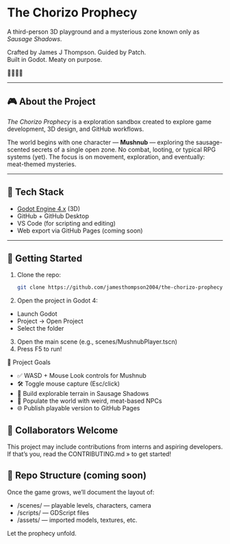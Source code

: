 # The Chorizo Prophecy

A third-person 3D playground and a mysterious zone known only as *Sausage Shadows*.

Crafted by James J Thompson. Guided by Patch.  
Built in Godot. Meaty on purpose.

🧙‍♂️🌭👣

---

## 🎮 About the Project

*The Chorizo Prophecy* is a exploration sandbox created to explore game development, 3D design, and GitHub workflows.  

The world begins with one character — **Mushnub** — exploring the sausage-scented secrets of a single open zone. No combat, looting, or typical RPG systems (yet). The focus is on movement, exploration, and eventually: meat-themed mysteries.

---

## 🧰 Tech Stack

- [Godot Engine 4.x](https://godotengine.org/) (3D)
- GitHub + GitHub Desktop
- VS Code (for scripting and editing)
- Web export via GitHub Pages (coming soon)

---

## 🚀 Getting Started

1. Clone the repo:
   ```bash
   git clone https://github.com/jamesthompson2004/the-chorizo-prophecy.git
2. Open the project in Godot 4:
- Launch Godot
- Project → Open Project
- Select the folder
3. Open the main scene (e.g., scenes/MushnubPlayer.tscn)
4. Press F5 to run!

📌 Project Goals
- ✅ WASD + Mouse Look controls for Mushnub
- 🛠️ Toggle mouse capture (Esc/click)
- 🧭 Build explorable terrain in Sausage Shadows
- 🤖 Populate the world with weird, meat-based NPCs
- 🌐 Publish playable version to GitHub Pages

## 🤝 Collaborators Welcome
This project may include contributions from interns and aspiring developers.
If that’s you, read the CONTRIBUTING.md » to get started!

## 📂 Repo Structure (coming soon)
Once the game grows, we’ll document the layout of:
- /scenes/ — playable levels, characters, camera
- /scripts/ — GDScript files
- /assets/ — imported models, textures, etc.

Let the prophecy unfold.